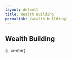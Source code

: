 ```yaml
---
layout: default
title: Wealth Building
permalink: /wealth-building/
---
```


## Wealth Building
{: .center}

